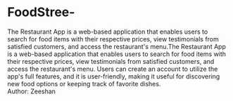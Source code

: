 # FoodStree-

The Restaurant App is a web-based application that enables users to search for food items with their respective prices, view testimonials from satisfied customers, and access the restaurant's menu.The Restaurant App is a web-based application that enables users to search for food items with their respective prices, view testimonials from satisfied customers, and access the restaurant's menu. Users can create an account to utilize the app's full features, and it is user-friendly, making it useful for discovering new food options or keeping track of favorite dishes.
<br>
Author: Zeeshan
